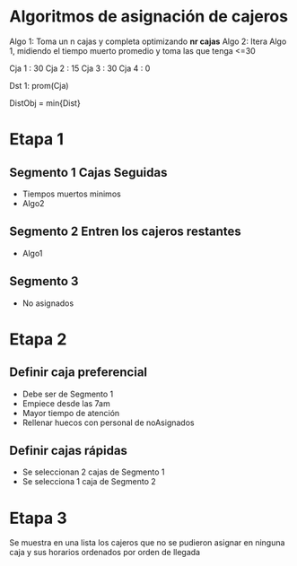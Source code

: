 # Algoritmos de asignación de cajeros

Algo 1: Toma un n cajas y completa optimizando **nr cajas**
Algo 2: Itera Algo 1, midiendo el tiempo muerto promedio y toma las que tenga <=30

Cja 1 : 30
Cja 2 : 15
Cja 3 : 30
Cja 4 : 0

Dst 1: prom(Cja)

DistObj = min{Dist}

# Etapa 1

## Segmento 1 Cajas Seguidas

- Tiempos muertos minimos
- Algo2

## Segmento 2 Entren los cajeros restantes

- Algo1 

## Segmento 3

- No asignados

# Etapa 2

## Definir caja preferencial

- Debe ser de Segmento 1
- Empiece desde las 7am
- Mayor tiempo de atención
- Rellenar huecos con personal de noAsignados

## Definir cajas rápidas

- Se seleccionan 2 cajas de Segmento 1
- Se selecciona 1 caja de Segmento 2

# Etapa 3

Se muestra en una lista los cajeros que no se pudieron asignar en ninguna caja y sus horarios ordenados por orden de llegada
